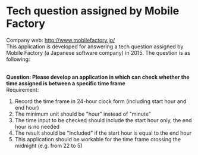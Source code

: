 # Tech question assigned by Mobile Factory
Company web: http://www.mobilefactory.jp/ <br/>
This application is developed for answering a tech question assigned by Mobile Factory (a Japanese software company) in 2015. The question is as following:
<br/>
<br/>

<b>Question: Please develop an application in which can check whether the time assigned is between a specific time frame</b>
<br/>
Requirement: <br/>
1. Record the time frame in 24-hour clock form (including start hour and end hour) <br/>
2. The minimum unit should be "hour" instead of "minute" <br/>
3. The time input to be checked should include the start hour only, the end hour is no needed <br/>
4. The result should be "Included" if the start hour is equal to the end hour <br/>
5. This application should be workable for the time frame crossing the midnight (e.g. from 22 to 5) <br/>

